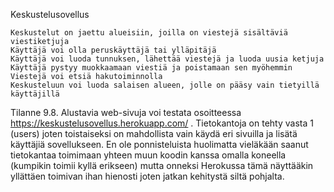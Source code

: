 Keskustelusovellus

    Keskustelut on jaettu alueisiin, joilla on viestejä sisältäviä viestiketjuja
    Käyttäjä voi olla peruskäyttäjä tai ylläpitäjä
    Käyttäjä voi luoda tunnuksen, lähettää viestejä ja luoda uusia ketjuja
    Käyttäjä pystyy muokkaamaan viestiä ja poistamaan sen myöhemmin
    Viestejä voi etsiä hakutoiminnolla
    Keskusteluun voi luoda salaisen alueen, jolle on pääsy vain tietyillä käyttäjillä

Tilanne 9.8.
Alustavia web-sivuja voi testata osoitteessa https://keskustelusovellus.herokuapp.com/ .
Tietokantoja on tehty vasta 1 (users) joten toistaiseksi on mahdollista vain käydä eri sivuilla ja lisätä käyttäjiä sovellukseen.
En ole ponnisteluista huolimatta vieläkään saanut tietokantaa toimimaan yhteen muun koodin kanssa omalla koneella (kumpikin toimii kyllä erikseen) mutta onneksi Herokussa tämä näyttääkin yllättäen toimivan ihan hienosti joten jatkan kehitystä siltä pohjalta.

